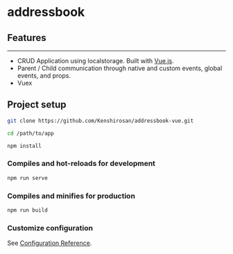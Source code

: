# addressbook

## Features

---

-   CRUD Application using localstorage. Built with [Vue.js](https://vuejs.org/).
-   Parent / Child communication through native and custom events, global events, and props.
-   Vuex

## Project setup

```sh
git clone https://github.com/Kenshirosan/addressbook-vue.git
```

```sh
cd /path/to/app
```

```sh
npm install
```

### Compiles and hot-reloads for development

```sh
npm run serve
```

### Compiles and minifies for production

```sh
npm run build
```

### Customize configuration

See [Configuration Reference](https://cli.vuejs.org/config/).
